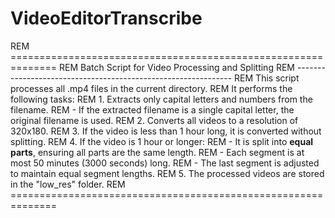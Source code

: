 # VideoEditorTranscribe

REM ==============================================================
REM Batch Script for Video Processing and Splitting
REM --------------------------------------------------------------
REM This script processes all .mp4 files in the current directory.
REM It performs the following tasks:
REM 1. Extracts only capital letters and numbers from the filename.
REM    - If the extracted filename is a single capital letter, the original filename is used.
REM 2. Converts all videos to a resolution of 320x180.
REM 3. If the video is less than 1 hour long, it is converted without splitting.
REM 4. If the video is 1 hour or longer:
REM    - It is split into **equal parts**, ensuring all parts are the same length.
REM    - Each segment is at most 50 minutes (3000 seconds) long.
REM    - The last segment is adjusted to maintain equal segment lengths.
REM 5. The processed videos are stored in the "low_res" folder.
REM ==============================================================
